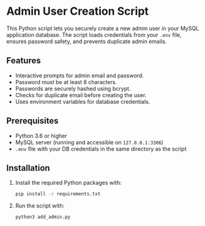 # Admin User Creation Script

This Python script lets you securely create a new admin user in your MySQL application database. The script loads credentials from your `.env` file, ensures password safety, and prevents duplicate admin emails.

## Features

- Interactive prompts for admin email and password.
- Password must be at least 8 characters.
- Passwords are securely hashed using bcrypt.
- Checks for duplicate email before creating the user.
- Uses environment variables for database credentials.

## Prerequisites

- Python 3.6 or higher
- MySQL server (running and accessible on `127.0.0.1:3306`)
- `.env` file with your DB credentials in the same directory as the script

## Installation

1. Install the required Python packages with:

   ```bash
   pip install -r requirements.txt
   ```

2. Run the script with:
    ```bash
   python3 add_admin.py
    ```